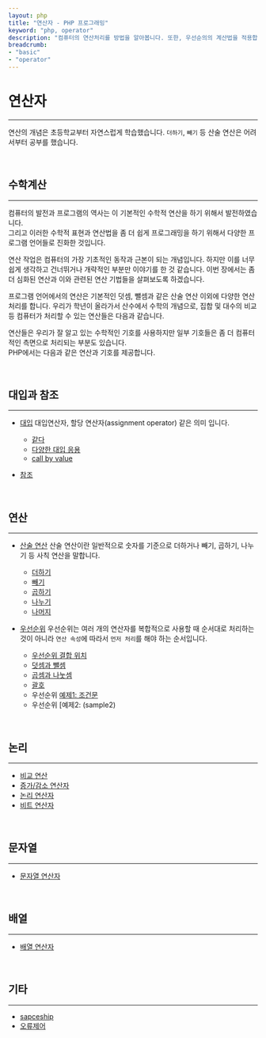 ```yaml
---
layout: php
title: "연산자 - PHP 프로그래밍"
keyword: "php, operator"
description: "컴퓨터의 연산처리를 방법을 알아봅니다. 또한, 우선순의의 계산법을 적용합니다."
breadcrumb:
- "basic"
- "operator"
--- 
```


# 연산자
---
연산의 개념은 초등학교부터 자연스럽게 학습했습니다. `더하기`, `빼기` 등 산술 연산은 어려서부터 공부를 했습니다.  

<br>

## 수학계산
---
컴퓨터의 발전과 프로그램의 역사는 이 기본적인 수학적 연산을 하기 위해서 발전하였습니다.  
그리고 이러한 수학적 표현과 연산법을 좀 더 쉽게 프로그래밍을 하기 위해서 다양한 프로그램 언어들로 진화한 것입니다.  

연산 작업은 컴퓨터의 가장 기초적인 동작과 근본이 되는 개념입니다. 하지만 이를 너무 쉽게 생각하고 건너뛰거나 개략적인 부분만 이야기를 한 것 같습니다. 이번 장에서는 좀 더 심화된 연산과 이와 관련된 연산 기법들을 살펴보도록 하겠습니다.  

프로그램 언어에서의 연산은 기본적인 덧셈, 뺄셈과 같은 산술 연산 이외에 다양한 연산 처리를 합니다. 우리가 학년이 올라가서 산수에서 수학의 개념으로, 집합 및 대수의 비교 등 컴퓨터가 처리할 수 있는 연산들은 다음과 같습니다.  

연산들은 우리가 잘 알고 있는 수학적인 기호를 사용하지만 일부 기호들은 좀 더 컴퓨터적인 측면으로 처리되는 부분도 있습니다.  
PHP에서는 다음과 같은 연산과 기호를 제공합니다.  

<br>

## 대입과 참조
---
* [대입](assignment)
대입연산자, 할당 연산자(assignment operator) 같은 의미 입니다.
    + [같다](equal)
    + [다양한 대입 응용](apply)
    + [call by value](value)


* [참조](reference)

<br>

## 연산
---
* [산술 연산](arithmetic)
산술 연산이란 일반적으로 숫자를 기준으로 더하거나 빼기, 곱하기, 나누기 등 사칙 연산을 말합니다. 
    + [더하기](arithmetic/add)
    + [빼기](arithmetic/sub)
    + [곱하기](arithmetic/multiply)
    + [나누기](arithmetic/division)
    + [나머지](arithmetic/rest)

* [우선순위](priority)
우선순위는 여러 개의 연산자를 복합적으로 사용할 때 순서대로 처리하는 것이 아니라 `연산 속성`에 따라서 `먼저 처리`를 해야 하는 순서입니다. 
    + [우선순위 결합 위치](pos)
    + [덧셈과 뺄셈](rule1)
    + [곱셈과 나눗셈](rule2)
    + [괄호](bracket)
    + 우선순위 [예제1: 조건문](sample1)
    + 우선순위 [예제2: (sample2)

<br>

## 논리
---
* [비교 연산](compare) 
* [증가/감소 연산자](incdec)
* [논리 연산자](logic)
* [비트 연산자](bit)

<br>

## 문자열
---
* [문자열 연산자](stringop)

<br>

## 배열
---
* [배열 연산자](arrayop)

<br>

## 기타
---
* [sapceship](sapceship)
* [오류제어](error)

<br><br>
